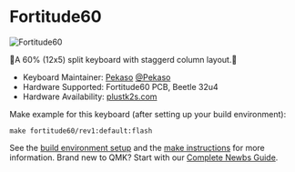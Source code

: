 # Fortitude60

![Fortitude60](https://i.imgur.com/Tbznwgg.jpg)

👊A 60% (12x5) split keyboard with staggerd column layout.👊

* Keyboard Maintainer: [Pekaso](https://github.com/Pekaso) [@Pekaso](https://twitter.com/Pekaso)
* Hardware Supported: Fortitude60 PCB, Beetle 32u4
* Hardware Availability: [plustk2s.com](http://plustk2s.com)

Make example for this keyboard (after setting up your build environment):

    make fortitude60/rev1:default:flash

See the [build environment setup](https://docs.qmk.fm/#/getting_started_build_tools) and the [make instructions](https://docs.qmk.fm/#/getting_started_make_guide) for more information. Brand new to QMK? Start with our [Complete Newbs Guide](https://docs.qmk.fm/#/newbs).